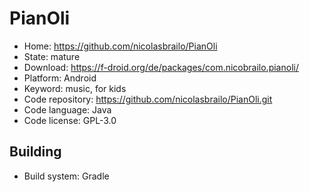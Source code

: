 # PianOli

- Home: https://github.com/nicolasbrailo/PianOli
- State: mature
- Download: https://f-droid.org/de/packages/com.nicobrailo.pianoli/
- Platform: Android
- Keyword: music, for kids
- Code repository: https://github.com/nicolasbrailo/PianOli.git
- Code language: Java
- Code license: GPL-3.0

## Building

- Build system: Gradle
